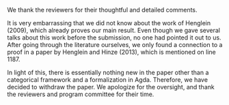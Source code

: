 We thank the reviewers for their thoughtful and detailed comments.

It is very embarrassing that we did not know about the work of Henglein (2009), which already proves our main result.
Even though we gave several talks about this work before the submission, no one had pointed it out to us. After going
through the literature ourselves, we only found a connection to a proof in a paper by Henglein and Hinze (2013), which
is mentioned on line 1187.

In light of this, there is essentially nothing new in the paper other than a categorical framework and a formalization
in Agda. Therefore, we have decided to withdraw the paper. We apologize for the oversight, and thank the reviewers and
program committee for their time.
